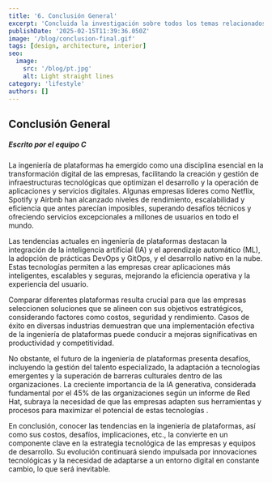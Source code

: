 ```yaml
---
title: '6. Conclusión General'
excerpt: 'Concluida la investigación sobre todos los temas relacionados con este blog, analizamos y llegamos a una reflexión final sobre la importancia de la Ingeniería de Plataformas y los aspectos que debemos tener en cuenta para el futuro cercano.'
publishDate: '2025-02-15T11:39:36.050Z'
image: '/blog/conclusion-final.gif'
tags: [design, architecture, interior]
seo:
  image:
    src: '/blog/pt.jpg'
    alt: Light straight lines
category: 'lifestyle'
authors: []
---
```


<h2 class="font-bold italic margin-b">Conclusión General</h2>

<h5 class="italic margin-t">Escrito por el equipo C</h5>
<p class="margin-t margin-b text-base" >
La ingeniería de plataformas ha emergido como una disciplina esencial en la transformación digital de las empresas, facilitando la creación y gestión de infraestructuras tecnológicas que optimizan el desarrollo y la operación de aplicaciones y servicios digitales. Algunas empresas líderes como Netflix, Spotify y Airbnb han alcanzado niveles de rendimiento, escalabilidad y eficiencia que antes parecían imposibles, superando desafíos técnicos y ofreciendo servicios excepcionales a millones de usuarios en todo el mundo.
</p>
<p class="margin-t margin-b text-base" >
Las tendencias actuales en ingeniería de plataformas destacan la integración de la inteligencia artificial (IA) y el aprendizaje automático (ML), la adopción de prácticas DevOps y GitOps, y el desarrollo nativo en la nube. Estas tecnologías permiten a las empresas crear aplicaciones más inteligentes, escalables y seguras, mejorando la eficiencia operativa y la experiencia del usuario.
</p>
<p class="margin-t margin-b text-base" >
Comparar diferentes plataformas resulta crucial para que las empresas seleccionen soluciones que se alineen con sus objetivos estratégicos, considerando factores como costos, seguridad y rendimiento. Casos de éxito en diversas industrias demuestran que una implementación efectiva de la ingeniería de plataformas puede conducir a mejoras significativas en productividad y competitividad.
</p>
<p class="margin-t margin-b text-base" >
No obstante, el futuro de la ingeniería de plataformas presenta desafíos, incluyendo la gestión del talento especializado, la adaptación a tecnologías emergentes y la superación de barreras culturales dentro de las organizaciones. La creciente importancia de la IA generativa, considerada fundamental por el 45% de las organizaciones según un informe de Red Hat, subraya la necesidad de que las empresas adapten sus herramientas y procesos para maximizar el potencial de estas tecnologías .
</p>
<p class="margin-t margin-b text-base" >
En conclusión, conocer las tendencias en la ingeniería de plataformas, así como sus costos, desafíos, implicaciones, etc., la convierte en un componente clave en la estrategia tecnológica de las empresas y equipos de desarrollo. Su evolución continuará siendo impulsada por innovaciones tecnológicas y la necesidad de adaptarse a un entorno digital en constante cambio, lo que será inevitable.
</p>
